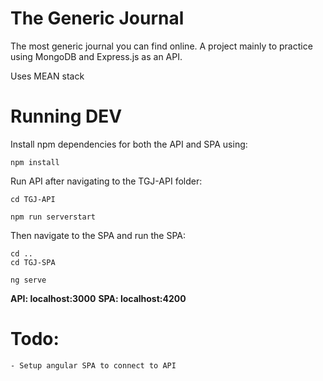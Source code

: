 # The Generic Journal
The most generic journal you can find online.
A project mainly to practice using MongoDB and Express.js as an API.

Uses MEAN stack 

# Running DEV

Install npm dependencies for both the API and SPA using:

`npm install`

Run API after navigating to the TGJ-API folder:

```
cd TGJ-API

npm run serverstart
```

Then navigate to the SPA and run the SPA:

```
cd ..
cd TGJ-SPA

ng serve
```

**API: localhost:3000**
**SPA: localhost:4200**

# Todo:
    - Setup angular SPA to connect to API